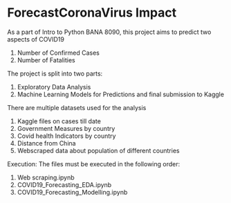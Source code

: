 # ForecastCoronaVirus Impact

As a part of Intro to Python BANA 8090, this project aims to predict two aspects of COVID19

1. Number of Confirmed Cases
2. Number of Fatalities

The project is split into two parts:
1. Exploratory Data Analysis
2. Machine Learning Models for Predictions and final submission to Kaggle

There are multiple datasets used for the analysis
1. Kaggle files on cases till date
2. Government Measures by country
3. Covid health Indicators by country
4. Distance from China
5. Webscraped data about population of different countries

Execution:
The files must be executed in the following order:
1. Web scraping.ipynb
2. COVID19_Forecasting_EDA.ipynb
3. COVID19_Forecasting_Modelling.ipynb
